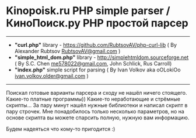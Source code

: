 <h1>Kinopoisk.ru PHP simple parser / КиноПоиск.ру PHP простой парсер</h1>
<hr />

- <b>"curl.php"</b> library - https://github.com/RubtsovAV/php-curl-lib ( By Alexander Rubtsov <RubtsovAV@gmail.com> )
- <b>"simple_html_dom.php"</b> library - http://simplehtmldom.sourceforge.net ( By S.C. Chen <me578022@gmail.com>, John Schlick, Rus Carroll)
- <b>"index.php"</b> simple script for parsing ( By Ivan Volkov aka oOLokiOo <ivan.volkov.older@gmail.com> )
<hr />

Поискал готовые варианты парсера и сходу не нашёл ничего стоящего. Какие-то платные программы)) Какие-то неработающие и стрёмные скрипты...
За пару минут нашёл нужные библиотеки и написал скрипт в пару строчек.
Мне понадобилось только несколько параметров, но на основе скрипта вы можете спарсить полную, нужную вам информацию.

Будем надеяться что кому-то пригодится :)